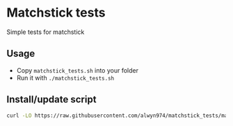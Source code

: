 # Matchstick tests

Simple tests for matchstick

## Usage

- Copy `matchstick_tests.sh` into your folder
- Run it with `./matchstick_tests.sh` 


## Install/update script

```bash
curl -LO https://raw.githubusercontent.com/alwyn974/matchstick_tests/main/matchstick_tests.sh && chmod +x matchstick_tests.sh
```
